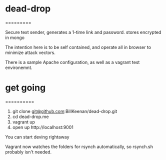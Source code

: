 # dead-drop
=========

Secure text sender, generates a 1-time link and password. stores encrypted in mongo

The intention here is to be self contained, and operate all in browser to minimize attack vectors.

There is a sample Apache configuration, as well as a vagrant test environemnt.

# get going
==========



1. git clone git@github.com:BillKeenan/dead-drop.git
2. cd dead-drop.me
3. vagrant up
4. open up http://localhost:9001

You can start deving rightaway

Vagrant now watches the folders for rsynch automatically, so rsynch.sh probably isn't needed.
